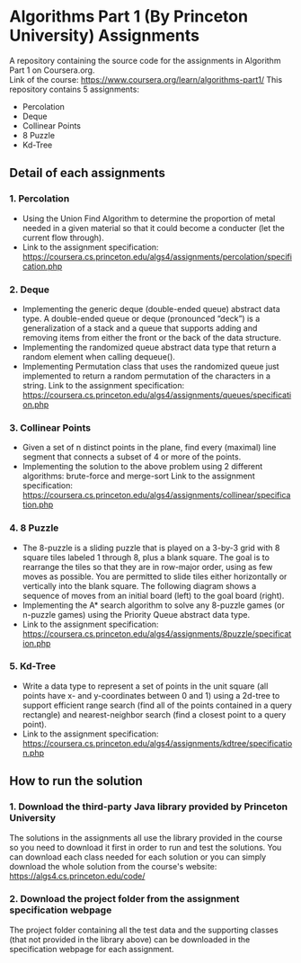# Algorithms Part 1 (By Princeton University) Assignments
A repository containing the source code for the assignments in Algorithm Part 1 on Coursera.org.  
Link of the course: https://www.coursera.org/learn/algorithms-part1/
This repository contains 5 assignments:
  - Percolation
  - Deque
  - Collinear Points
  - 8 Puzzle
  - Kd-Tree
  
 ## Detail of each assignments
 ### 1. Percolation
 - Using the Union Find Algorithm to determine the proportion of metal needed in a given material so that it could become a conducter
 (let the current flow through).
 - Link to the assignment specification: https://coursera.cs.princeton.edu/algs4/assignments/percolation/specification.php 
 ### 2. Deque
 - Implementing the generic deque (double-ended queue) abstract data type. A double-ended queue or deque (pronounced “deck”) is a
 generalization of a stack and a queue that supports adding and removing items from either the front or the back of the data structure.
 - Implementing the randomized queue abstract data type that return a random element when calling dequeue().
 - Implementing Permutation class that uses the randomized queue just implemented to return a random permutation of the characters in a string.
 Link to the assignment specification: https://coursera.cs.princeton.edu/algs4/assignments/queues/specification.php
 ### 3. Collinear Points
 - Given a set of n distinct points in the plane, find every (maximal) line segment that connects a subset of 4 or more of the points.
 - Implementing the solution to the above problem using 2 different algorithms: brute-force and merge-sort
 Link to the assignment specification: https://coursera.cs.princeton.edu/algs4/assignments/collinear/specification.php
 ### 4. 8 Puzzle
 - The 8-puzzle is a sliding puzzle that is played on a 3-by-3 grid with 8 square tiles labeled 1 through 8, plus a blank square. The goal 
 is to rearrange the tiles so that they are in row-major order, using as few moves as possible. You are permitted to slide tiles either 
 horizontally or vertically into the blank square. The following diagram shows a sequence of moves from an initial board (left) to the goal 
 board (right).
 - Implementing the A* search algorithm to solve any 8-puzzle games (or n-puzzle games) using the Priority Queue abstract data type.
 - Link to the assignment specification: https://coursera.cs.princeton.edu/algs4/assignments/8puzzle/specification.php
 ### 5. Kd-Tree
 - Write a data type to represent a set of points in the unit square (all points have x- and y-coordinates between 0 and 1) using a 2d-tree 
 to support efficient range search (find all of the points contained in a query rectangle) and nearest-neighbor search (find a closest 
 point to a query point).
 - Link to the assignment specification: https://coursera.cs.princeton.edu/algs4/assignments/kdtree/specification.php
 
 ## How to run the solution
 ### 1. Download the third-party Java library provided by Princeton University
 The solutions in the assignments all use the library provided in the course so you need to download it first in order to run and test 
 the solutions.
 You can download each class needed for each solution or you can simply download the whole solution from the course's website: 
 https://algs4.cs.princeton.edu/code/
 ### 2. Download the project folder from the assignment specification webpage
 The project folder containing all the test data and the supporting classes (that not provided in the library above) can be downloaded in the specification webpage for each assignment.

